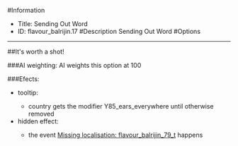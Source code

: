 #Information
 - Title: Sending Out Word
 - ID: flavour_balrijin.17
#Description
Sending Out Word
#Options

___
##It's worth a shot!

###AI weighting:
AI weights this option at 100


###Efects:<ul><li>tooltip:</li><ul><li>country gets the modifier Y85_ears_everywhere until otherwise removed</li></ul><li>hidden effect:</li><ul><li>the event [Missing localisation: flavour_balrijin_79_t](../events/missing_localisation_flavour_balrijin_79_t.md) happens</li></ul></ul>
